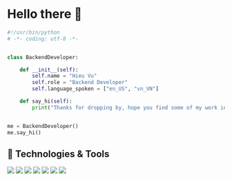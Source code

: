 # Hello there 👋

```python
#!/usr/bin/python
# -*- coding: utf-8 -*-


class BackendDeveloper:

    def __init__(self):
        self.name = "Hieu Vu"
        self.role = "Backend Developer"
        self.language_spoken = ["en_US", "vn_VN"]

    def say_hi(self):
        print("Thanks for dropping by, hope you find some of my work interesting.")


me = BackendDeveloper()
me.say_hi()

```

## 🔧 Technologies & Tools
![](https://img.shields.io/badge/Windows-Linux-informational?style=flat&logo=linux&logoColor=white&color=6aa6f8)
![](https://img.shields.io/badge/Editor-VS_Code-informational?style=flat&logo=visual-studio-code&logoColor=white&color=6aa6f8)
![](https://img.shields.io/badge/Code-Python-informational?style=flat&logo=python&logoColor=white&color=6aa6f8)
![](https://img.shields.io/badge/Tools-MySQL-informational?style=flat&logo=postgresql&logoColor=white&color=6aa6f8)
![](https://img.shields.io/badge/Tools-PostgreSQL-informational?style=flat&logo=postgresql&logoColor=white&color=6aa6f8)
![](https://img.shields.io/badge/Tools-Docker-informational?style=flat&logo=docker&logoColor=white&color=6aa6f8)
![](https://img.shields.io/badge/Tools-Kubernetes-informational?style=flat&logo=kubernetes&logoColor=white&color=6aa6f8)


